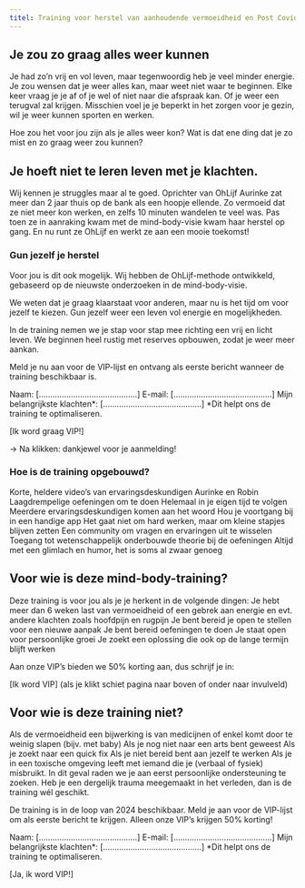 ```yaml
---
titel: Training voor herstel van aanhoudende vermoeidheid en Post Covid
---
```


## Je zou zo graag alles weer kunnen
Je had zo’n vrij en vol leven, maar tegenwoordig heb je veel minder energie. Je zou wensen dat je weer alles kan, maar weet niet waar te beginnen.
Elke keer vraag je je af of je wel of niet naar die afspraak kan. Of je weer een terugval zal krijgen.
Misschien voel je je beperkt in het zorgen voor je gezin, wil je weer kunnen sporten en werken.

Hoe zou het voor jou zijn als je alles weer kon? Wat is dat ene ding dat je zo mist en zo graag weer zou kunnen?

## Je hoeft niet te leren leven met je klachten.
Wij kennen je struggles maar al te goed. Oprichter van OhLijf Aurinke zat meer dan 2 jaar thuis op de bank als een hoopje ellende. Zo vermoeid dat ze niet meer kon werken, en zelfs 10 minuten wandelen te veel was. 
Pas toen ze in aanraking kwam met de mind-body-visie kwam haar herstel op gang. En nu runt ze OhLijf en werkt ze aan een mooie toekomst!

### Gun jezelf je herstel
Voor jou is dit ook mogelijk. Wij hebben de OhLijf-methode ontwikkeld, gebaseerd op de nieuwste onderzoeken in de mind-body-visie.

We weten dat je graag klaarstaat voor anderen, maar nu is het tijd om voor jezelf te kiezen. Gun jezelf weer een leven vol energie en mogelijkheden.

In de training nemen we je stap voor stap mee richting een vrij en licht leven. We beginnen heel rustig met reserves opbouwen, zodat je weer meer aankan.

Meld je nu aan voor de VIP-lijst en ontvang als eerste bericht wanneer de training beschikbaar is.

Naam: [...........................................]
E-mail: [...........................................]
Mijn belangrijkste klachten*: [...........................................]
*Dit helpt ons de training te optimaliseren.

[Ik word graag VIP!] 

→ Na klikken: dankjewel voor je aanmelding!

### Hoe is de training opgebouwd?
Korte, heldere video’s van ervaringsdeskundigen Aurinke en Robin
Laagdrempelige oefeningen om te doen
Helemaal in je eigen tijd te volgen
Meerdere ervaringsdeskundigen komen aan het woord
Hou je voortgang bij in een handige app
Het gaat niet om hard werken, maar om kleine stapjes blijven zetten
Een community om vragen en ervaringen uit te wisselen
Toegang tot wetenschappelijk onderbouwde theorie bij de oefeningen
Altijd met een glimlach en humor, het is soms al zwaar genoeg


## Voor wie is deze mind-body-training?
Deze training is voor jou als je je herkent in de volgende dingen:
Je hebt meer dan 6 weken last van vermoeidheid of een gebrek aan energie en evt. andere klachten zoals hoofdpijn en rugpijn
Je bent bereid je open te stellen voor een nieuwe aanpak
Je bent bereid oefeningen te doen
Je staat open voor persoonlijke groei
Je zoekt een oplossing die ook op de lange termijn blijft werken

Aan onze VIP’s bieden we 50% korting aan, dus schrijf je in:

[Ik word VIP]  (als je klikt schiet pagina naar boven of onder naar invulveld)



## Voor wie is deze training niet?
Als de vermoeidheid een bijwerking is van medicijnen of enkel komt door te weinig slapen (bijv. met baby)
Als je nog niet naar een arts bent geweest
Als je zoekt naar een quick fix
Als je niet bereid bent aan jezelf te werken
Als je in een toxische omgeving leeft met iemand die je (verbaal of fysiek) misbruikt. In dit geval raden we je aan eerst persoonlijke ondersteuning te zoeken. Heb je een dergelijk trauma meegemaakt in het verleden, dan is de training wél geschikt. 

De training is in de loop van 2024 beschikbaar. Meld je aan voor de VIP-lijst om als eerste bericht te krijgen. Alleen onze VIP’s krijgen 50% korting!

Naam: [...........................................]
E-mail: [...........................................]
Mijn belangrijkste klachten*: [...........................................]
*Dit helpt ons de training te optimaliseren.

[Ja, ik word VIP!]